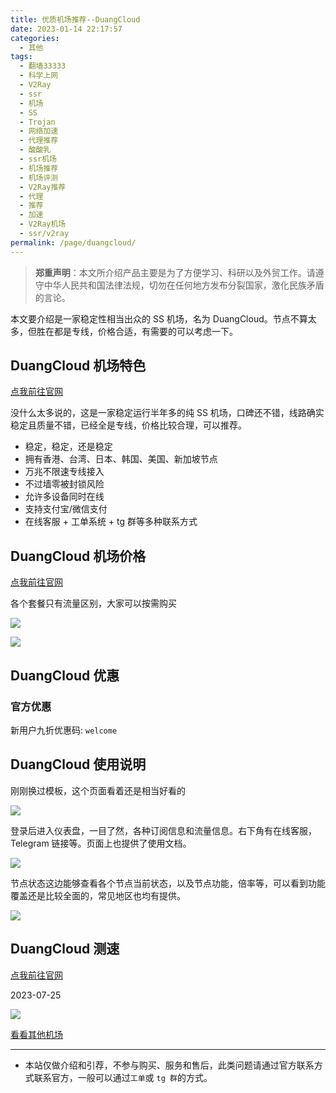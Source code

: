 ```yaml
---
title: 优质机场推荐--DuangCloud
date: 2023-01-14 22:17:57
categories:
  - 其他
tags:
  - 翻墙33333
  - 科学上网
  - V2Ray
  - ssr
  - 机场
  - SS
  - Trojan
  - 网络加速
  - 代理推荐
  - 酸酸乳
  - ssr机场
  - 机场推荐
  - 机场评测
  - V2Ray推荐
  - 代理
  - 推荐
  - 加速
  - V2Ray机场
  - ssr/v2ray
permalink: /page/duangcloud/
---
```


> **郑重声明**：本文所介绍产品主要是为了方便学习、科研以及外贸工作。请遵守中华人民共和国法律法规，切勿在任何地方发布分裂国家，激化民族矛盾的言论。

本文要介绍是一家稳定性相当出众的 SS 机场，名为 DuangCloud。节点不算太多，但胜在都是专线，价格合适，有需要的可以考虑一下。

<!--more-->

## DuangCloud 机场特色

[点我前往官网](https://url.iszy.xyz/duangcloud)

没什么太多说的，这是一家稳定运行半年多的纯 SS 机场，口碑还不错，线路确实稳定且质量不错，已经全是专线，价格比较合理，可以推荐。

- 稳定，稳定，还是稳定
- 拥有香港、台湾、日本、韩国、美国、新加坡节点
- 万兆不限速专线接入
- 不过墙零被封锁风险
- 允许多设备同时在线
- 支持支付宝/微信支付
- 在线客服 + 工单系统 + tg 群等多种联系方式

## DuangCloud 机场价格

[点我前往官网](https://url.iszy.xyz/duangcloud)

各个套餐只有流量区别，大家可以按需购买

![](https://img.iszy.xyz/1710430015114.png)

![](https://img.iszy.xyz/1710430038747.png)

## DuangCloud 优惠

### 官方优惠

新用户九折优惠码: `welcome`

## DuangCloud 使用说明

刚刚换过模板，这个页面看着还是相当好看的

![](https://img.iszy.xyz/1710430807808.png)

登录后进入仪表盘，一目了然，各种订阅信息和流量信息。右下角有在线客服，Telegram 链接等。页面上也提供了使用文档。

![](https://img.iszy.xyz/1710430902657.png)

节点状态这边能够查看各个节点当前状态，以及节点功能，倍率等，可以看到功能覆盖还是比较全面的，常见地区也均有提供。

![](https://img.iszy.xyz/1710431004282.png)

## DuangCloud 测速

[点我前往官网](https://url.iszy.xyz/duangcloud)

2023-07-25

![](https://img.iszy.xyz/1679033837606.png)

[看看其他机场](/page/bgfw/)

---

- 本站仅做介绍和引荐，不参与购买、服务和售后，此类问题请通过官方联系方式联系官方，一般可以通过`工单`或 `tg 群`的方式。
